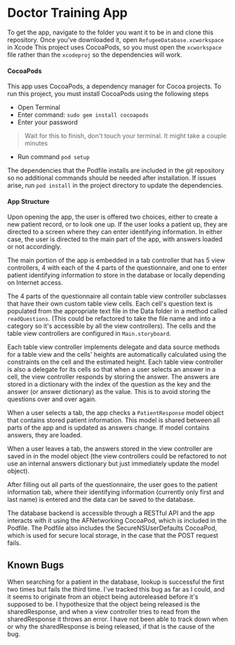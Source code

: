 # Doctor Training App

To get the app, navigate to the folder you want it to be in and
clone this repository. Once you've downloaded it, open `RefugeeDatabase.xcworkspace` in Xcode
This project uses CocoaPods, so you must open the `xcworkspace` file rather than
the `xcodeproj` so the dependencies will work.

#### CocoaPods

This app uses CocoaPods, a dependency manager for Cocoa projects. To run this
project, you must install CocoaPods using the following steps

- Open Terminal
- Enter command: `sudo gem install cocoapods`
- Enter your password

> Wait for this to finish, don't touch your terminal.  It might take a couple minutes

- Run command `pod setup`

The dependencies that the Podfile installs are included in the git repository 
so no additional commands should be needed after installation. If issues arise,
run `pod install` in the project directory to update the dependencies. 

#### App Structure

Upon opening the app, the user is offered two choices, either to create a new
patient record, or to look one up. If the user looks a patient up, they are 
directed to a screen where they can enter identifying information. In either
case, the user is directed to the main part of the app, with answers loaded or
not accordingly.

The main portion of the app is embedded in a tab controller that has 5 view
controllers, 4 with each of the 4 parts of the questionnaire, and one to enter
patient identifying information to store in the database or locally depending on
Internet access.

The 4 parts of the questionnaire all contain table view controller subclasses that
have their own custom table view cells. Each cell's question text is populated from
the appropriate text file in the Data folder in a method called `readQuestions`. (This
could be refactored to take the file name and into a category so it's accessible
by all the view controllers). The cells and the table view controllers are configured
in `Main.storyboard`. 

Each table view controller implements delegate and data source
methods for a table view and the cells' heights are automatically calculated using
the constraints on the cell and the estimated height. Each table view controller
is also a delegate for its cells so that when a user selects an answer in a cell,
the view controller responds by storing the answer. The answers are stored in a
dictionary with the index of the question as the key and the answer (or answer dictionary)
as the value. This is to avoid storing the questions over and over again. 

When a user selects a tab, the app checks a `PatientResponse` model object that
contains stored patient information. This model is shared between all parts of the
app and is updated as answers change. If model contains answers, they are loaded.

When a user leaves a tab, the answers stored in the view controller are saved in
in the model object (the view controllers could be refactored to not use an internal
answers dictionary but just immediately update the model object).

After filling out all parts of the questionnaire, the user goes to the patient
information tab, where their identifying information (currently only first and
last name) is entered and the data can be saved to the database.

The database backend is accessible through a RESTful API and the app interacts with
it using the AFNetworking CocoaPod, which is included in the Podfile. The Podfile 
also includes the SecureNSUserDefaults CocoaPod, which is used for secure local
storage, in the case that the POST request fails. 

## Known Bugs

When searching for a patient in the database, lookup is successful the first two
times but fails the third time. I've tracked this bug as far as I could, and it
seems to originate from an object being autoreleased before it's supposed to be.
I hypothesize that the object being released is the sharedResponse, and when a
view controller tries to read from the sharedResponse it throws an error. I
have not been able to track down when or why the sharedResponse is being released,
if that is the cause of the bug.
